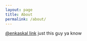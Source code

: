 ```yaml
---
layout: page
title: About
permalink: /about/
---
```


[@enkaskal link](http://twitter.com/enkaskal) just this guy ya know
